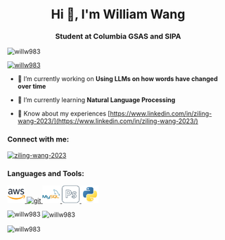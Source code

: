 <h1 align="center">Hi 👋, I'm William Wang</h1>
<h3 align="center">Student at Columbia GSAS and SIPA</h3>

<p align="left"> <img src="https://komarev.com/ghpvc/?username=willw983&label=Profile%20views&color=0e75b6&style=flat" alt="willw983" /> </p>

<p align="left"> <a href="https://github.com/ryo-ma/github-profile-trophy"><img src="https://github-profile-trophy.vercel.app/?username=willw983" alt="willw983" /></a> </p>

- 🔭 I’m currently working on **Using LLMs on how words have changed over time**

- 🌱 I’m currently learning **Natural Language Processing**

- 📄 Know about my experiences [https://www.linkedin.com/in/ziling-wang-2023/](https://www.linkedin.com/in/ziling-wang-2023/)

<h3 align="left">Connect with me:</h3>
<p align="left">
<a href="https://linkedin.com/in/ziling-wang-2023" target="blank"><img align="center" src="https://raw.githubusercontent.com/rahuldkjain/github-profile-readme-generator/master/src/images/icons/Social/linked-in-alt.svg" alt="ziling-wang-2023" height="30" width="40" /></a>
</p>

<h3 align="left">Languages and Tools:</h3>
<p align="left"> <a href="https://aws.amazon.com" target="_blank" rel="noreferrer"> <img src="https://raw.githubusercontent.com/devicons/devicon/master/icons/amazonwebservices/amazonwebservices-original-wordmark.svg" alt="aws" width="40" height="40"/> </a> <a href="https://git-scm.com/" target="_blank" rel="noreferrer"> <img src="https://www.vectorlogo.zone/logos/git-scm/git-scm-icon.svg" alt="git" width="40" height="40"/> </a> <a href="https://www.mysql.com/" target="_blank" rel="noreferrer"> <img src="https://raw.githubusercontent.com/devicons/devicon/master/icons/mysql/mysql-original-wordmark.svg" alt="mysql" width="40" height="40"/> </a> <a href="https://www.photoshop.com/en" target="_blank" rel="noreferrer"> <img src="https://raw.githubusercontent.com/devicons/devicon/master/icons/photoshop/photoshop-line.svg" alt="photoshop" width="40" height="40"/> </a> <a href="https://www.python.org" target="_blank" rel="noreferrer"> <img src="https://raw.githubusercontent.com/devicons/devicon/master/icons/python/python-original.svg" alt="python" width="40" height="40"/> </a> </p>

<p><img align="left" src="https://github-readme-stats.vercel.app/api/top-langs?username=willw983&show_icons=true&locale=en&layout=compact" alt="willw983" /></p>

<p>&nbsp;<img align="center" src="https://github-readme-stats.vercel.app/api?username=willw983&show_icons=true&locale=en" alt="willw983" /></p>

<p><img align="center" src="https://github-readme-streak-stats.herokuapp.com/?user=willw983&" alt="willw983" /></p>
